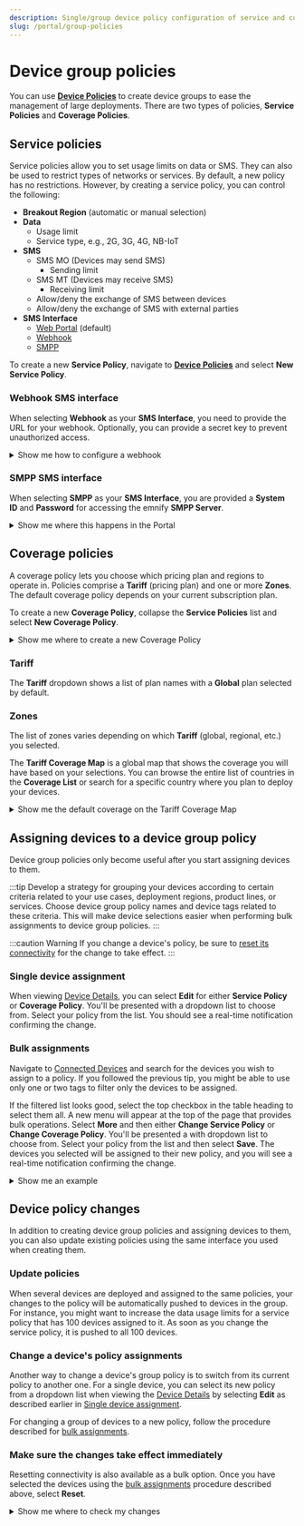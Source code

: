 ```yaml
---
description: Single/group device policy configuration of service and coverage
slug: /portal/group-policies
---
```


# Device group policies

You can use [**Device Policies**](https://portal.emnify.com/device-policies) to create device groups to ease the management of large deployments.
There are two types of policies, **Service Policies** and **Coverage Policies**.

## Service policies

Service policies allow you to set usage limits on data or SMS.
They can also be used to restrict types of networks or services.
By default, a new policy has no restrictions.
However, by creating a service policy, you can control the following:

- **Breakout Region** (automatic or manual selection)
- **Data**
  - Usage limit
  - Service type, e.g., 2G, 3G, 4G, NB-IoT
- **SMS**
  - SMS MO (Devices may send SMS)
    - Sending limit
  - SMS MT (Devices may receive SMS)
    - Receiving limit
  - Allow/deny the exchange of SMS between devices
  - Allow/deny the exchange of SMS with external parties
- **SMS Interface**
  - [Web Portal](/portal/sms#sending-sms-using-the-emnify-portal) (default)
  - [Webhook](#webhook-sms-interface)
  - [SMPP](/portal/sms#sms-via-smpp)

To create a new **Service Policy**, navigate to [**Device Policies**](https://portal.emnify.com/device-policies) and select **New Service Policy**.

### Webhook SMS interface

When selecting **Webhook** as your **SMS Interface**, you need to provide the URL for your webhook.
Optionally, you can provide a secret key to prevent unauthorized access.

<details className="custom-details-troubleshooting">
  <summary>Show me how to configure a webhook</summary>

  Select **Configure Webhook**.  

  <img
    src={require('./assets/sms-interface-configure-webhook.png').default}
    alt=""
  />

  Provide the URL, optional secret key, and select **Add Webhook**.  

  <img
    src={require('./assets/sms-interface-add-webhook.png').default}
    alt=""
  />
</details>

### SMPP SMS interface

When selecting **SMPP** as your **SMS Interface**, you are provided a **System ID** and **Password** for accessing the emnify **SMPP Server**.

<details className="custom-details-troubleshooting">
  <summary>Show me where this happens in the Portal</summary>
  <img
    src={require('./assets/device-policies-sms-interface-smpp.png').default}
    alt=""
  />
</details>

## Coverage policies

A coverage policy lets you choose which pricing plan and regions to operate in.
Policies comprise a **Tariff** (pricing plan) and one or more **Zones**.
The default coverage policy depends on your current subscription plan.

To create a new **Coverage Policy**, collapse the **Service Policies** list and select **New Coverage Policy**.

<details className="custom-details-troubleshooting">
  <summary>Show me where to create a new Coverage Policy</summary>
  <img
    src={require('./assets/coverage-policies.png').default}
    style={{width:650}}
    alt=""
  />
</details>

### Tariff

The **Tariff** dropdown shows a list of plan names with a **Global** plan selected by default.

### Zones

The list of zones varies depending on which **Tariff** (global, regional, etc.) you selected.

The **Tariff Coverage Map** is a global map that shows the coverage you will have based on your selections.
You can browse the entire list of countries in the **Coverage List** or search for a specific country where you plan to deploy your devices.

<details className="custom-details-example">
  <summary>Show me the default coverage on the Tariff Coverage Map</summary>

  <img
    src={require('./assets/tariff-coverage-map.png').default}
    style={{width:900}}
    alt=""
  />

  The **Coverage List** provides the names and number of operators per country.
  Each country's listing can be expanded to reveal the rate zone, plan coverage, data rates, and SMS sending and receiving rates.

  <img
    src={require('./assets/coverage-list-no-om-pk.png').default}
    style={{width:900}}
    alt=""
  />
</details>

## Assigning devices to a device group policy

Device group policies only become useful after you start assigning devices to them.

:::tip
Develop a strategy for grouping your devices according to certain criteria related to your use cases, deployment regions, product lines, or services.
Choose device group policy names and device tags related to these criteria.
This will make device selections easier when performing bulk assignments to device group policies.
:::

:::caution Warning
If you change a device's policy, be sure to [reset its connectivity](/portal/connected-devices#reset-connectivity) for the change to take effect.
:::

### Single device assignment

When viewing [Device Details](/portal/connected-devices#get-device-information), you can select **Edit** for either **Service Policy** or **Coverage Policy**.
You'll be presented with a dropdown list to choose from.
Select your policy from the list.
You should see a real-time notification confirming the change.

### Bulk assignments 

Navigate to [Connected Devices](https://portal.emnify.com/connected-devices) and search for the devices you wish to assign to a policy.
If you followed the previous tip, you might be able to use only one or two tags to filter only the devices to be assigned.

If the filtered list looks good, select the top checkbox in the table heading to select them all.
A new menu will appear at the top of the page that provides bulk operations.
Select **More** and then either **Change Service Policy** or **Change Coverage Policy**.
You'll be presented a with dropdown list to choose from.
Select your policy from the list and then select **Save**.
The devices you selected will be assigned to their new policy, and you will see a real-time notification confirming the change.

<details className="custom-details-example">
  <summary>Show me an example</summary>
  <img
    src={require('./assets/bulk-policy-change.png').default}
    style={{width:900}}
    alt=""
  />
</details>

## Device policy changes

In addition to creating device group policies and assigning devices to them, you can also update existing policies using the same interface you used when creating them.

### Update policies

When several devices are deployed and assigned to the same policies, your changes to the policy will be automatically pushed to devices in the group.
For instance, you might want to increase the data usage limits for a service policy that has 100 devices assigned to it.
As soon as you change the service policy, it is pushed to all 100 devices.

### Change a device's policy assignments

Another way to change a device's group policy is to switch from its current policy to another one.
For a single device, you can select its new policy from a dropdown list when viewing the [Device Details](/portal/connected-devices#get-device-information) by selecting **Edit**  as described earlier in [Single device assignment](#single-device-assignment).

For changing a group of devices to a new policy, follow the procedure described for [bulk assignments](#bulk-assignments). 

### Make sure the changes take effect immediately

Resetting connectivity is also available as a bulk option.
Once you have selected the devices using the [bulk assignments](#bulk-assignments) procedure described above, select **Reset**.

<details className="custom-details-troubleshooting">
  <summary>Show me where to check my changes</summary>
  <img
    src={require('./assets/connected-devices-bulk-reset.png').default}
    style={{width:900}}
    alt=""
  />
</details>
